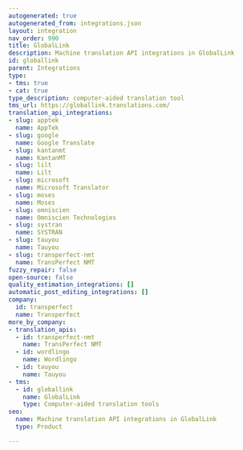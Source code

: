 ```yaml
---
autogenerated: true
autogenerated_from: integrations.json
layout: integration
nav_order: 990
title: GlobalLink
description: Machine translation API integrations in GlobalLink
id: globallink
parent: Integrations
type:
- tms: true
- cat: true
type_description: computer-aided translation tool
tms_url: https://globallink.translations.com/
translation_api_integrations:
- slug: apptek
  name: AppTek
- slug: google
  name: Google Translate
- slug: kantanmt
  name: KantanMT
- slug: lilt
  name: Lilt
- slug: microsoft
  name: Microsoft Translator
- slug: moses
  name: Moses
- slug: omniscien
  name: Omniscien Technologies
- slug: systran
  name: SYSTRAN
- slug: tauyou
  name: Tauyou
- slug: transperfect-nmt
  name: TransPerfect NMT
fuzzy_repair: false
open-source: false
quality_estimation_integrations: []
automatic_post_editing_integrations: []
company:
  id: transperfect
  name: Transperfect
more_by_company:
- translation_apis:
  - id: transperfect-nmt
    name: TransPerfect NMT
  - id: wordlingo
    name: Wordlingo
  - id: tauyou
    name: Tauyou
- tms:
  - id: globallink
    name: GlobalLink
    type: Computer-aided translation tools
seo:
  name: Machine translation API integrations in GlobalLink
  type: Product

---
```


